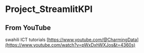 # Project_StreamlitKPI

## From YouTube



swahili ICT tutorials
[https://www.youtube.com/@CharmingData](https://www.youtube.com/watch?v=pWxDxhWXJos&t=4360s)
